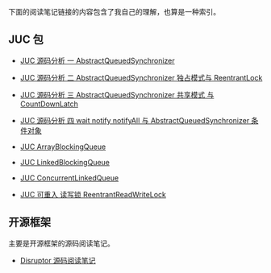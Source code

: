 
下面的阅读笔记链接的内容包含了我自己的理解，也算是一种索引。

##   JUC 包
*  [JUC 源码分析 一 AbstractQueuedSynchronizer](http://coderbee.net/index.php/concurrent/20131209/614)
*  [JUC 源码分析 二 AbstractQueuedSynchronizer 独占模式与 ReentrantLock](http://coderbee.net/index.php/concurrent/20131209/618)
*  [JUC 源码分析 三 AbstractQueuedSynchronizer 共享模式 与 CountDownLatch](http://coderbee.net/index.php/concurrent/20131213/631)
*  [JUC 源码分析 四 wait notify notifyAll 与 AbstractQueuedSynchronizer 条件对象](http://coderbee.net/index.php/concurrent/20131220/653)


*  [JUC ArrayBlockingQueue](http://coderbee.net/index.php/concurrent/20131225/682)
*  [JUC LinkedBlockingQueue](http://coderbee.net/index.php/concurrent/20131226/685)
*  [JUC ConcurrentLinkedQueue](http://coderbee.net/index.php/concurrent/20140108/701)

*  [JUC 可重入 读写锁 ReentrantReadWriteLock](http://coderbee.net/index.php/concurrent/20140214/792)



##   开源框架
主要是开源框架的源码阅读笔记。

*   [Disruptor 源码阅读笔记](http://coderbee.net/index.php/open-source/20130812/400)

